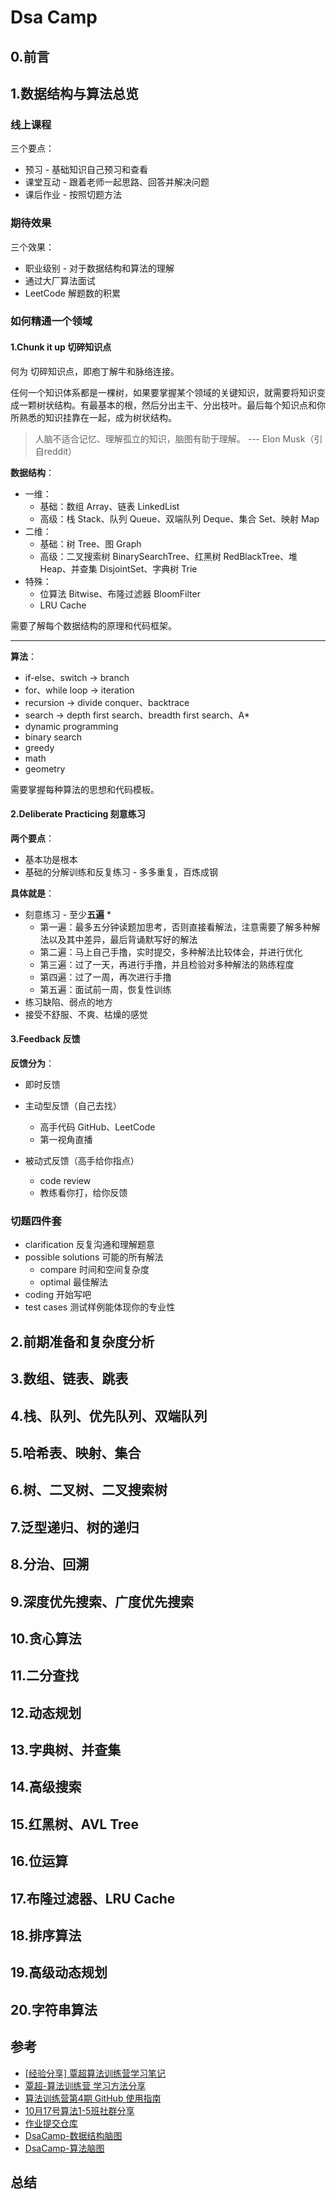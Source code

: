 # Dsa Camp

## 0.前言

## 1.数据结构与算法总览

### 线上课程

三个要点：

* 预习 - 基础知识自己预习和查看
* 课堂互动 - 跟着老师一起思路、回答并解决问题
* 课后作业 - 按照切题方法

### 期待效果

三个效果：

* 职业级别 - 对于数据结构和算法的理解
* 通过大厂算法面试
* LeetCode 解题数的积累

### 如何精通一个领域

#### 1.Chunk it up 切碎知识点

何为 切碎知识点，即庖丁解牛和脉络连接。

任何一个知识体系都是一棵树，如果要掌握某个领域的关键知识，就需要将知识变成一颗树状结构。有最基本的根，然后分出主干、分出枝叶。最后每个知识点和你所熟悉的知识挂靠在一起，成为树状结构。

> 人脑不适合记忆、理解孤立的知识，脑图有助于理解。 --- Elon Musk（引自reddit）

**数据结构**：

* 一维：
  * 基础：数组 Array、链表 LinkedList
  * 高级：栈 Stack、队列 Queue、双端队列 Deque、集合 Set、映射 Map
* 二维：
  * 基础：树 Tree、图 Graph
  * 高级：二叉搜索树 BinarySearchTree、红黑树 RedBlackTree、堆 Heap、并查集 DisjointSet、字典树 Trie
* 特殊：
  * 位算法 Bitwise、布隆过滤器 BloomFilter
  * LRU Cache

需要了解每个数据结构的原理和代码框架。

---

**算法**：

* if-else、switch -> branch
* for、while loop -> iteration
* recursion -> divide conquer、backtrace
* search -> depth first search、breadth first search、A*
* dynamic programming
* binary search
* greedy
* math
* geometry

需要掌握每种算法的思想和代码模板。

#### 2.Deliberate Practicing 刻意练习

**两个要点**：

* 基本功是根本
* 基础的分解训练和反复练习 - 多多重复，百炼成钢

**具体就是**：

* 刻意练习 - 至少**五遍** *
  * 第一遍：最多五分钟读题加思考，否则直接看解法，注意需要了解多种解法以及其中差异，最后背诵默写好的解法
  * 第二遍：马上自己手撸，实时提交，多种解法比较体会，并进行优化
  * 第三遍：过了一天，再进行手撸，并且检验对多种解法的熟练程度
  * 第四遍：过了一周，再次进行手撸
  * 第五遍：面试前一周，恢复性训练
* 练习缺陷、弱点的地方
* 接受不舒服、不爽、枯燥的感觉

#### 3.Feedback 反馈

**反馈分为**：

* 即时反馈
* 主动型反馈（自己去找）
  * 高手代码 GitHub、LeetCode
  * 第一视角直播

* 被动式反馈（高手给你指点）
  * code review
  * 教练看你打，给你反馈

### 切题四件套

* clarification 反复沟通和理解题意
* possible solutions 可能的所有解法
  * compare 时间和空间复杂度
  * optimal 最佳解法
* coding 开始写吧
* test cases 测试样例能体现你的专业性

## 2.前期准备和复杂度分析

## 3.数组、链表、跳表

## 4.栈、队列、优先队列、双端队列

## 5.哈希表、映射、集合

## 6.树、二叉树、二叉搜索树

## 7.泛型递归、树的递归

## 8.分治、回溯

## 9.深度优先搜索、广度优先搜索

## 10.贪心算法

## 11.二分查找

## 12.动态规划

## 13.字典树、并查集

## 14.高级搜索

## 15.红黑树、AVL Tree

## 16.位运算

## 17.布隆过滤器、LRU Cache

## 18.排序算法

## 19.高级动态规划

## 20.字符串算法

## 参考

* [[经验分享] 覃超算法训练营学习笔记](https://blog.csdn.net/mouliu6141/article/details/107050849)
* [覃超-算法训练营 学习方法分享](http://t.zoukankan.com/Forgenvueory-p-13439624.html)
* [算法训练营第4期 GitHub 使用指南](https://shimo.im/docs/9ty8pjk6ckxGrkQt/read)
* [10月17号算法1-5班社群分享](https://shimo.im/docs/qhXjxtCyt8kgCkc6/read)
* [作业提交仓库](https://github.com/algorithm004-04/algorithm004-04)
* [DsaCamp-数据结构脑图](https://naotu.baidu.com/file/78d64abc80ed4bcf260ba723e3100b79)
* [DsaCamp-算法脑图](https://naotu.baidu.com/file/620ab93db71a7fa99be5050a4ae48043)

## 总结
